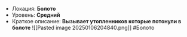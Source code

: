 - Локация: **Болото**
- Уровень: **Средний**
- Краткое описание: **Вызывает утопленников которые потонули в болоте**
![[Pasted image 20250106204840.png]]
#Болото 